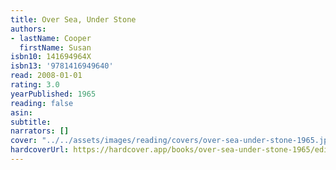 ```yaml
---
title: Over Sea, Under Stone
authors:
- lastName: Cooper
  firstName: Susan
isbn10: 141694964X
isbn13: '9781416949640'
read: 2008-01-01
rating: 3.0
yearPublished: 1965
reading: false
asin:
subtitle:
narrators: []
cover: "../../assets/images/reading/covers/over-sea-under-stone-1965.jpeg"
hardcoverUrl: https://hardcover.app/books/over-sea-under-stone-1965/editions/23179200
---
```

